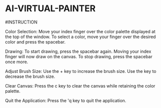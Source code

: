 # AI-VIRTUAL-PAINTER
#INSTRUCTION

Color Selection:
         Move your index finger over the color palette displayed at the top of the window.
         To select a color, move your finger over the desired color and press the spacebar.
         
Drawing:
        To start drawing, press the spacebar again. Moving your index finger will now draw on the canvas.
        To stop drawing, press the spacebar once more.

Adjust Brush Size:
        Use the + key to increase the brush size.
        Use the key to decrease the brush size.

Clear Canvas:
       Press the c key to clear the canvas while retaining the color palette.

Quit the Application:
       Press the 'q key to quit the application.
